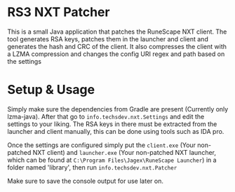 # RS3 NXT Patcher
This is a small Java application that patches the RuneScape NXT client. The tool generates RSA keys, patches them in the
launcher and client and generates the hash and CRC of the client. It also compresses the client with a LZMA compression
and changes the config URI regex and path based on the settings

# Setup & Usage
Simply make sure the dependencies from Gradle are present (Currently only lzma-java). After that go to 
`info.techsdev.nxt.Settings` and edit the settings to your liking. The RSA keys in there must be extracted from the 
launcher and client manually, this can be done using tools such as IDA pro.

Once the settings are configured simply put the `client.exe` (Your non-patched NXT client) and `launcher.exe` (Your
 non-patched NXT launcher, which can be found at `C:\Program Files\Jagex\RuneScape Launcher`) in a folder named 'library', then run `info.techsdev.nxt.Patcher`

Make sure to save the console output for use later on.